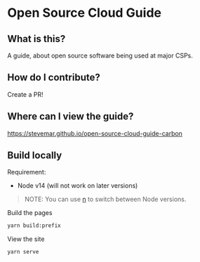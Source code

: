 # Open Source Cloud Guide

## What is this?

A guide, about open source software being used at major CSPs.

## How do I contribute?

Create a PR!

## Where can I view the guide?

<https://stevemar.github.io/open-source-cloud-guide-carbon>

## Build locally

Requirement:

* Node v14 (will not work on later versions)

> NOTE: You can use [n](https://www.npmjs.com/package/n) to switch between Node versions.

Build the pages

```bash
yarn build:prefix
```

View the site

```bash
yarn serve
```
